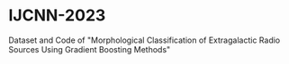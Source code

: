 # IJCNN-2023
Dataset and Code of "Morphological Classification of Extragalactic Radio Sources Using Gradient Boosting Methods"
